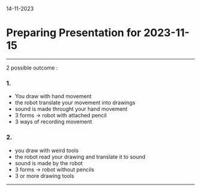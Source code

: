 14-11-2023
# Preparing Presentation for 2023-11-15
---

2 possible outcome : 

### 1.

- You draw with hand movement
- the robot translate your movement into drawings
- sound is made throught your hand movement
- 3 forms -> robot with attached pencil
- 3 ways of recording movement

### 2.

- you draw with weird tools
- the robot read your drawing and translate it to sound
- sound is made by the robot
- 3 forms -> robot without pencils
- 3 or more drawing tools

---

